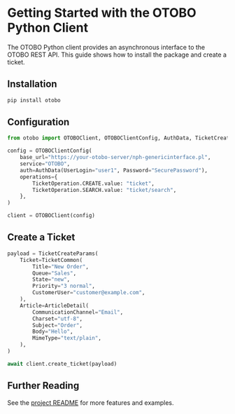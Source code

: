 # Getting Started with the OTOBO Python Client

The OTOBO Python client provides an asynchronous interface to the OTOBO REST API. This guide shows how to install the package and create a ticket.

## Installation

```bash
pip install otobo
```

## Configuration

```python
from otobo import OTOBOClient, OTOBOClientConfig, AuthData, TicketCreateParams, TicketCommon, ArticleDetail, TicketOperation

config = OTOBOClientConfig(
    base_url="https://your-otobo-server/nph-genericinterface.pl",
    service="OTOBO",
    auth=AuthData(UserLogin="user1", Password="SecurePassword"),
    operations={
        TicketOperation.CREATE.value: "ticket",
        TicketOperation.SEARCH.value: "ticket/search",
    },
)

client = OTOBOClient(config)
```

## Create a Ticket

```python
payload = TicketCreateParams(
    Ticket=TicketCommon(
        Title="New Order",
        Queue="Sales",
        State="new",
        Priority="3 normal",
        CustomerUser="customer@example.com",
    ),
    Article=ArticleDetail(
        CommunicationChannel="Email",
        Charset="utf-8",
        Subject="Order",
        Body="Hello",
        MimeType="text/plain",
    ),
)

await client.create_ticket(payload)
```

## Further Reading

See the [project README](../README.md) for more features and examples.
